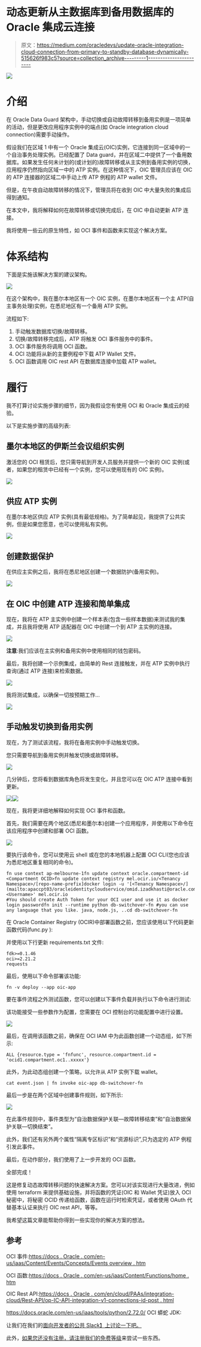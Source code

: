 # 动态更新从主数据库到备用数据库的 Oracle 集成云连接

> 原文：<https://medium.com/oracledevs/update-oracle-integration-cloud-connection-from-primary-to-standby-database-dynamically-515626f983c5?source=collection_archive---------1----------------------->

![](img/0cef43b1016ee3fc3b4f98ad6de28dc6.png)

# 介绍

在 Oracle Data Guard 架构中，手动切换或自动故障转移到备用实例是一项简单的活动，但是更改应用程序实例中的端点(如 Oracle integration cloud connection)需要手动操作。

假设我们在区域 1 中有一个 Oracle 集成云(OIC)实例，它连接到同一区域中的一个自治事务处理实例。已经配置了 Data guard，并在区域二中提供了一个备用数据库。如果发生任何未计划的(或计划的)故障转移或从主实例到备用实例的切换，应用程序仍然指向区域一中的 ATP 实例。在这种情况下，OIC 管理员应该在 OIC 的 ATP 连接器的区域二中手动上传 ATP 例程的 ATP wallet 文件。

但是，在午夜自动故障转移的情况下，管理员将在收到 OIC 中大量失败的集成后得到通知。

在本文中，我将解释如何在故障转移或切换完成后，在 OIC 中自动更新 ATP 连接。

我将使用一些云的原生特性，如 OCI 事件和函数来实现这个解决方案。

# 体系结构

下面是实施该解决方案的建议架构。

![](img/ffc69ea6e81c5ef21fb73093c68ec30e.png)

在这个架构中，我在墨尔本地区有一个 OIC 实例，在墨尔本地区有一个主 ATP(自主事务处理)实例，在悉尼地区有一个备用 ATP 实例。

流程如下:

1.  手动触发数据库切换/故障转移。
2.  切换/故障转移完成后，ATP 将触发 OCI 事件服务中的事件。
3.  OCI 事件服务将调用 OCI 函数。
4.  OCI 功能将从新的主要例程中下载 ATP Wallet 文件。
5.  OCI 函数调用 OIC rest API 在数据库连接中加载 ATP wallet。

# 履行

我不打算讨论实施步骤的细节，因为我假设您有使用 OCI 和 Oracle 集成云的经验。

以下是实施步骤的高级列表:

## 墨尔本地区的伊斯兰会议组织实例

激活您的 OCI 租赁后，您只需导航到开发人员服务并提供一个新的 OIC 实例(或者，如果您的租赁中已经有一个实例，您可以使用现有的 OIC 实例)。

![](img/c42c74b730f4a08ca9a5e33b13374e62.png)

## 供应 ATP 实例

在墨尔本地区供应 ATP 实例(具有最低规格)。为了简单起见，我提供了公共实例，但是如果您愿意，也可以使用私有实例。

![](img/d5f1884d09c56840959d11fcf6ccf6e9.png)

## 创建数据保护

在供应主实例之后，我将在悉尼地区创建一个数据防护(备用实例)。

![](img/fa3102ed1aee2077a4517f949fe3f984.png)

## 在 OIC 中创建 ATP 连接和简单集成

现在，我将在 ATP 主实例中创建一个样本表(包含一些样本数据)来测试我的集成，并且我将使用 ATP 适配器在 OIC 中创建一个到 ATP 主实例的连接。

![](img/b2c830a4559462e7f0d512012a027cbc.png)

**注意**:我们应该在主实例和备用实例中使用相同的钱包密码。

最后，我将创建一个示例集成，由简单的 Rest 连接触发，并在 ATP 实例中执行查询(通过 ATP 连接)来检索数据。

![](img/3ff6ee6dd13de2d0089910e7a0bb0555.png)

我将测试集成，以确保一切按预期工作…

![](img/c175a0d3ed5c82645f4bd4b0d7d7214a.png)

## 手动触发切换到备用实例

现在，为了测试该流程，我将在备用实例中手动触发切换。

您只需要导航到备用实例并触发切换或故障转移。

![](img/e663fbf44175304841c06bb4c71a9864.png)

几分钟后，您将看到数据库角色将发生变化，并且您可以在 OIC ATP 连接中看到更新。

![](img/5dde92ec8209b9b87807216c410e4a29.png)![](img/59ca891f7e675fc780377c02abc04a58.png)

现在，我将更详细地解释如何实现 OCI 事件和函数。

首先，我们需要在两个地区(悉尼和墨尔本)创建一个应用程序，并使用以下命令在该应用程序中创建和部署 OCI 函数。

![](img/1cabaaf5b6670c8702e1ffdea2e335aa.png)

要执行该命令，您可以使用云 shell 或在您的本地机器上配置 OCI CLI(您也应该为悉尼地区重复相同的命令)。

```
fn use context ap-melbourne-1fn update context oracle.compartment-id <Compartment OCID>fn update context registry mel.ocir.io/<Tenancy Namespace>/[repo-name-prefix]docker login -u '[<Tenancy Namespace>/](mailto:apaccpt03/oracleidentitycloudservice/omid.izadkhasti@oracle.com)<Username>' mel.ocir.io
#You should create Auth Token for your OCI user and use it as docker login passwordfn init --runtime python db-switchover-fn #you can use any language that you like. java, node.js, ..cd db-switchover-fn
```

在 Oracle Container Registry (OCIR)中部署函数之前，您应该使用以下代码更新函数代码(func.py ):

并使用以下行更新 requirements.txt 文件:

```
fdk>=0.1.46
oci>=2.21.2
requests
```

最后，使用以下命令部署该功能:

```
fn -v deploy --app oic-app
```

要在事件流程之外测试函数，您可以创建以下事件负载并执行以下命令进行测试:

该功能接受一些参数作为配置，您需要在 OCI 控制台的功能配置中进行设置。

![](img/2e59b6fec0fdcaffb4d5997dee22ac3f.png)

最后，在调用该函数之前，确保在 OCI IAM 中为此函数创建一个动态组，如下所示:

```
ALL {resource.type = 'fnfunc', resource.compartment.id =  'ocid1.compartment.oc1..xxxxx'}
```

此外，为此动态组创建一个策略，以允许从 ATP 实例下载 wallet。

```
cat event.json | fn invoke oic-app db-switchover-fn
```

最后一步是在两个区域中创建事件规则，如下所示:

![](img/39d8a81318fb12b7b26322b1170eb831.png)

在此事件规则中，事件类型为“自治数据保护关联—故障转移结束”和“自治数据保护关联—切换结束”。

此外，我们还有另外两个属性“隔离专区标识”和“资源标识”,只为选定的 ATP 例程引发此事件。

最后，在动作部分，我们使用了上一步开发的 OCI 函数。

全部完成！

这是修复动态故障转移问题的快速解决方案。您可以对该实现进行大量改进，例如使用 terraform 来提供基础设施，并将函数的凭证(OIC 和 Wallet 凭证)放入 OCI 秘密中，将秘密 OCID 传递给函数，函数在运行时检索凭证，或者使用 OAuth 代替基本认证来执行 OIC rest API，等等。

我希望这篇文章能帮助你得到一些实现你的解决方案的想法。

## 参考

OCI 事件:[https://docs . Oracle . com/en-us/iaas/Content/Events/Concepts/Events overview . htm](https://docs.oracle.com/en-us/iaas/Content/Events/Concepts/eventsoverview.htm)

OCI 函数:[https://docs . Oracle . com/en-us/iaas/Content/Functions/home . htm](https://docs.oracle.com/en-us/iaas/Content/Functions/home.htm)

OIC Rest API:[https://docs . Oracle . com/en/cloud/PAAs/integration-cloud/Rest-API/op-IC-API-integration-v1-connections-id-post . html](https://docs.oracle.com/en/cloud/paas/integration-cloud/rest-api/op-ic-api-integration-v1-connections-id-post.html)

https://docs.oracle.com/en-us/iaas/tools/python/2.72.0/ OCI 蟒蛇 JDK:

让我们在我们的[面向开发者的公共 Slack】上讨论一下吧。](https://bit.ly/devrel_slack)

此外，[如果您还没有注册，请注册我们的免费等级](https://signup.cloud.oracle.com/?language=en&sourceType=:ex:tb:::::&SC=:ex:tb:::::&pcode=)来尝试一些东西。